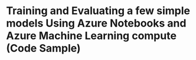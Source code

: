 # Training and Evaluating a few simple models Using Azure Notebooks and Azure Machine Learning compute (Code Sample)